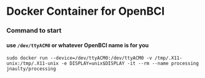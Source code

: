 # Docker Container for OpenBCI

### Command to start
#### use `/dev/ttyACM0` or whatever OpenBCI name is for you
`sudo docker run --device=/dev/ttyACM0:/dev/ttyACM0 -v /tmp/.X11-unix:/tmp/.X11-unix -e DISPLAY=unix$DISPLAY -it --rm --name processing jnaulty/processing`

